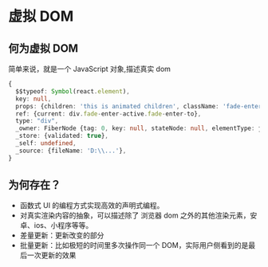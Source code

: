 # 虚拟 DOM

## 何为虚拟 DOM

简单来说，就是一个 JavaScript 对象,描述真实 dom

```ts
{
  $$typeof: Symbol(react.element),
  key: null,
  props: {children: 'this is animated children', className: 'fade-enter-from'},
  ref: {current: div.fade-enter-active.fade-enter-to},
  type: "div",
  _owner: FiberNode {tag: 0, key: null, stateNode: null, elementType: ƒ, type: ƒ, …},
  _store: {validated: true},
  _self: undefined,
  _source: {fileName: 'D:\\...'},
}
```

## 为何存在？

- 函数式 UI 的编程方式实现高效的声明式编程。
- 对真实渲染内容的抽象，可以描述除了 浏览器 dom 之外的其他渲染元素，安卓、ios、小程序等等。
- 差量更新：更新改变的部分
- 批量更新：比如极短的时间里多次操作同一个 DOM，实际用户侧看到的是最后一次更新的效果
